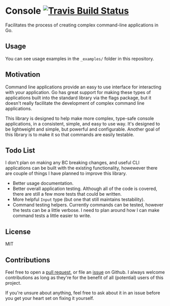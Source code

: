 # Console [![Travis Build Status][travis-badge]][travis-build]

Facilitates the process of creating complex command-line applications in Go.

## Usage

You can see usage examples in the `_examples/` folder in this repository.

## Motivation

Command line applications provide an easy to use interface for interacting with your application. Go
has great support for making these types of applications built into the standard library via the 
flags package, but it doesn't really facilitate the development of complex command line 
applications.

This library is designed to help make more complex, type-safe console applications, in a consistent,
simple, and easy to use way. It's designed to be lightweight and simple, but powerful and 
configurable. Another goal of this library is to make it so that commands are easily testable.

## Todo List

I don't plan on making any BC breaking changes, and useful CLI applications can be built with the 
existing functionality, howewever there are couple of things I have planned to improve this library.

* Better usage documentation.
* Better overall application testing. Although all of the code is covered, there are still a few 
more tests that could be written.
* More helpful `Input` type (but one that still maintains testability).
* Command testing helpers. Currently commands can be tested, however the tests can be a little 
verbose. I need to plan around how I can make command tests a little easier to write.

## License

MIT

## Contributions

Feel free to open a [pull request][1], or file an [issue][2] on Github. I always welcome 
contributions as long as they're for the benefit of all (potential) users of this project.

If you're unsure about anything, feel free to ask about it in an issue before you get your heart set
on fixing it yourself.

[1]: https://github.com/eidolon/console/pulls
[2]: https://github.com/eidolon/console/issues

[travis-badge]: https://img.shields.io/travis/eidolon/console.svg
[travis-build]: https://travis-ci.org/eidolon/console
